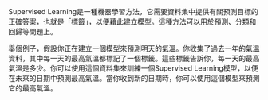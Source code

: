 Supervised Learning是一種機器學習方法，它需要資料集中提供有關預測目標的正確答案，也就是「標籤」，以便藉此建立模型。這種方法可以用於預測、分類和回歸等問題上。

舉個例子，假設你正在建立一個模型來預測明天的氣溫。你收集了過去一年的氣溫資料，其中每一天的最高氣溫都標記了一個標籤。這些標籤告訴你，每一天的最高氣溫是多少。你可以使用這個資料集來訓練一個Supervised Learning模型，以便在未來的日期中預測最高氣溫。當你收到新的日期時，你可以使用這個模型來預測它的最高氣溫。